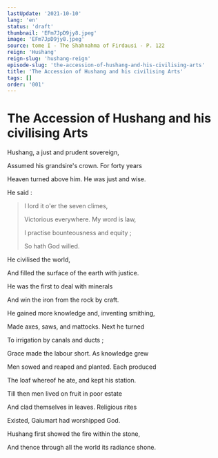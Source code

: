 ```yaml
---
lastUpdate: '2021-10-10'
lang: 'en'
status: 'draft'
thumbnail: 'EFm7JpD9jy8.jpeg'
image: 'EFm7JpD9jy8.jpeg'
source: tome I - The Shahnahma of Firdausi - P. 122
reign: 'Hushang'
reign-slug: 'hushang-reign'
episode-slug: 'the-accession-of-hushang-and-his-civilising-arts'
title: 'The Accession of Hushang and his civilising Arts'
tags: []
order: '001'
---
```


<!-- LTeX: language=en -->

# The Accession of Hushang and his civilising Arts

Hushang, a just and prudent sovereign,

Assumed his grandsire's crown. For forty years

Heaven turned above him. He was just and wise.

He said :

> I lord it o'er the seven climes,
>
> Victorious everywhere. My word is law,
>
> I practise bounteousness and equity ;
>
> So hath God willed.

He civilised the world,

And filled the surface of the earth with justice.

He was the first to deal with minerals

And win the iron from the rock by craft.

He gained more knowledge and, inventing smithing,

Made axes, saws, and mattocks. Next he turned

To irrigation by canals and ducts ;

Grace made the labour short. As knowledge grew

Men sowed and reaped and planted. Each produced

The loaf whereof he ate, and kept his station.

Till then men lived on fruit in poor estate

And clad themselves in leaves. Religious rites

Existed, Gaiumart had worshipped God.

Hushang first showed the fire within the stone,

And thence through all the world its radiance shone.
